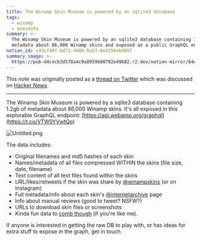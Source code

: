 ```yaml
---
title: The Winamp Skin Museum is powered by an sqlite3 database
tags:
  - winamp
  - anecdote
summary: >-
  The Winamp Skin Museum is powered by an sqlite3 database containing 1.2gb of
  metadata about 86,000 Winamp skins and exposed as a public GraphQL endpoint
notion_id: c43cf40f-bd71-4000-8a53-6e4150eb0897
summary_image: >-
  https://pub-d4cecb3d578a4c0a8939680792e49682.r2.dev/notion-mirror/84ebb48c-616a-4f51-ae9a-991a4e0a7e9b/3eff4cda-73c0-4f9f-a6f6-0b747a8e9e18/Untitled.png
---
```

This note was originally posted as a [thread on Twitter](https://twitter.com/captbaritone/status/1535471373191028737) which was discussed on [Hacker News](https://news.ycombinator.com/item?id=31703874).

---

The Winamp Skin Museum is powered by a sqlite3 database containing 1.2gb of metadata about 86,000 Winamp skins. It's all exposed in this explorable GraphQL endpoint: [https://api.webamp.org/graphql](https://t.co/VTW0YVwtQp)

![Untitled.png](https://pub-d4cecb3d578a4c0a8939680792e49682.r2.dev/notion-mirror/84ebb48c-616a-4f51-ae9a-991a4e0a7e9b/3eff4cda-73c0-4f9f-a6f6-0b747a8e9e18/Untitled.png)

The data includes:

- Original filenames and md5 hashes of each skin
- Names/metadata of all files compressed WITHIN the skins (file size, date, filename)
- Text content of all text files found within the skins
- URL/likes/retweets if the skin was share by [@winampskins](https://twitter.com/winampskins) (or on Instagram)
- Full metadata/info about each skin's [@internetarchive](https://twitter.com/internetarchive) page
- Info about manual reviews (good to tweet? NSFW?)
- URLs to download skin files or  screenshots
- Kinda fun data to [comb though](https://jordaneldredge.com/notes/corrupted-skins/) (if you're like me).

If anyone is interested in getting the raw DB to play with, or has ideas for extra stuff to expose in the graph, get in touch.
